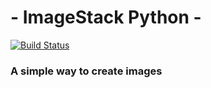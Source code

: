 # - ImageStack Python -

[![Build Status](https://github.com/skillor/imagestack-python/actions/workflows/test-python.yml/badge.svg)](https://github.com/skillor/imagestack-python/actions/workflows/test-python.yml)

### A simple way to create images
